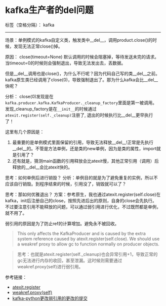 # kafka生产者的del问题

标签（空格分隔）： kafka

---
场景：单例模式的kafka自定义类，触发类中__del__，调用product.close()的时候，发现无法正常close()掉。

原因：
close(timeout=None) 默认调用的时候会阻塞掉，等待发送未完的请求。当timeout=0的时候则会强制退出，导致无法发出去，丟数据。

但是__del__调用也是close()，为什么不行呢？因为代码自己写的类__del__之前。kafka原生类已经调用了close(0)，导致强制退出了。那为什么kafka会比__del__快呢？

分析：
close(0)发现是在`kafka.producer.kafka.KafkaProducer._cleanup_factory`里面是第一被调用。发现_cleanup_factory是在`__init__`的时候通过`atexit.register(self._cleanup)`注册了, 退出的时候执行比__del__更早执行了！

这里有几个原因是：
1. 最重要的是单例模式里面保留的引用，导致无法释放__del__!正常是先执行__del__的。不管是方法单例，还是类的new单例，因为是类的属性，import就是引用了？
2. 还有就是，猜测main函数的引用释放会比atexit慢，其他正常引用（调用）后释放的__del__会比atexit快的。

思考：如何单例后进行销毁？
分析：单例目的就是为了避免重复的实例，所以不应该自行销毁。到程序结束的时候，引用没了，销毁就可以了？

思考：那如何优雅退出？
方案：参考原生，我也通过atexit.register(self.close)在kafka，init后注册自己的close，按照先进后出的原则，自身的close会先执行。不过要注意引用不能释放的问题，可以通过弱引用进行优化，不过既然都是单例，就不用了。

弱引用的原因是为了防止ref的计算增加。避免永不被回收。
> This only affects the KafkaProducer and is caused by the extra system reference caused by atexit.register(self.close). We should use a weakref proxy to allow gc to function normally on producer objects.

> 思考：也就是atexit.register(self._cleanup)也会异常引用+1，导致正常的gc无法进行内存的收回，甚至泄漏。这时候则需要通过weakref.proxy(self)进行弱引用。

参考链接：

- [atexit.register](https://docs.python.org/zh-cn/3/library/atexit.html)
- [weakref.proxy(self)](https://docs.python.org/zh-cn/3/library/weakref.html)
- [kafka-python更改弱引用的更改的提交](https://github.com/dpkp/kafka-python/pull/728/files)


